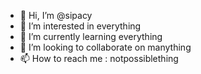 - 👋 Hi, I’m @sipacy
- 👀 I’m interested in everything
- 🌱 I’m currently learning everything
- 💞️ I’m looking to collaborate on manything
- 📫 How to reach me : notpossiblething

<!---
sipacy/sipacy is a ✨ special ✨ repository because its `README.md` (this file) appears on your GitHub profile.
You can click the Preview link to take a look at your changes.
--->
